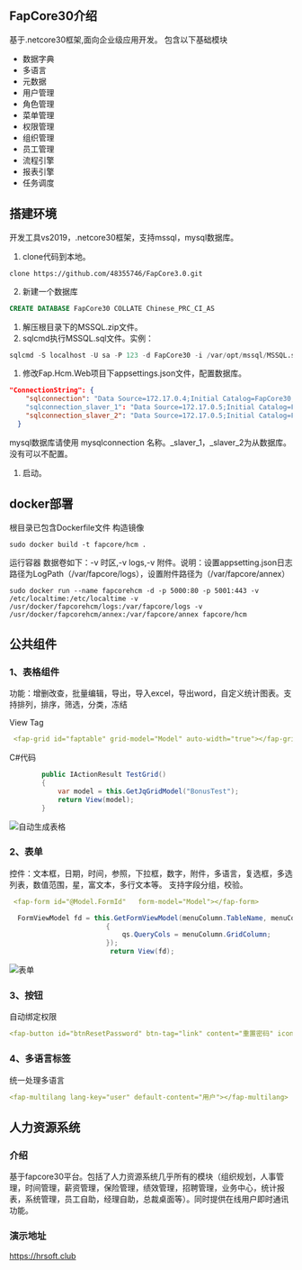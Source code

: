 
## FapCore30介绍
基于.netcore30框架,面向企业级应用开发。
包含以下基础模块
- 数据字典
- 多语言
- 元数据
- 用户管理
- 角色管理
- 菜单管理
- 权限管理
- 组织管理
- 员工管理
- 流程引擎
- 报表引擎
- 任务调度
## 搭建环境
开发工具vs2019，.netcore30框架，支持mssql，mysql数据库。
1. clone代码到本地。
```shell
clone https://github.com/48355746/FapCore3.0.git
```
2. 新建一个数据库
```sql
CREATE DATABASE FapCore30 COLLATE Chinese_PRC_CI_AS 
```
1. 解压根目录下的MSSQL.zip文件。
1. sqlcmd执行MSSQL.sql文件。实例：
```sql
sqlcmd -S localhost -U sa -P 123 -d FapCore30 -i /var/opt/mssql/MSSQL.sql
```
1. 修改Fap.Hcm.Web项目下appsettings.json文件，配置数据库。
```json
"ConnectionString": {
    "sqlconnection": "Data Source=172.17.0.4;Initial Catalog=FapCore30;User ID=sa;Password=123;Enlist=false;Max Pool SIZE=500;Min Pool SIZE=50;MultipleActiveResultSets=True"
    "sqlconnection_slaver_1": "Data Source=172.17.0.5;Initial Catalog=FapCore30;User ID=sa;Password=123;Enlist=false;Max Pool SIZE=500;Min Pool SIZE=50;MultipleActiveResultSets=True",
    "sqlconnection_slaver_2": "Data Source=172.17.0.5;Initial Catalog=FapCore30;User ID=sa;Password=123;Enlist=false;Max Pool SIZE=500;Min Pool SIZE=50;MultipleActiveResultSets=True"
  }
```
mysql数据库请使用 mysqlconnection 名称。_slaver_1，_slaver_2为从数据库。没有可以不配置。
1. 启动。
## docker部署
根目录已包含Dockerfile文件
构造镜像
```shell
sudo docker build -t fapcore/hcm .
```
运行容器
数据卷如下：-v 时区,-v logs,-v 附件。说明：设置appsetting.json日志路径为LogPath（/var/fapcore/logs），设置附件路径为（/var/fapcore/annex）
```shell
sudo docker run --name fapcorehcm -d -p 5000:80 -p 5001:443 -v /etc/localtime:/etc/localtime -v /usr/docker/fapcorehcm/logs:/var/fapcore/logs -v /usr/docker/fapcorehcm/annex:/var/fapcore/annex fapcore/hcm
```
## 公共组件

### 1、表格组件
功能：增删改查，批量编辑，导出，导入excel，导出word，自定义统计图表。支持排列，排序，筛选，分类，冻结

View Tag
```yaml
 <fap-grid id="faptable" grid-model="Model" auto-width="true"></fap-grid>
```
C#代码
```csharp
        public IActionResult TestGrid()
        {
            var model = this.GetJqGridModel("BonusTest");
            return View(model);
        }
```
![自动生成表格](https://img2020.cnblogs.com/blog/1852668/202003/1852668-20200309125612020-1464387791.png)

### 2、表单
控件：文本框，日期，时间，参照，下拉框，数字，附件，多语言，复选框，多选列表，数值范围，星，富文本，多行文本等。
支持字段分组，校验。

```yaml
 <fap-form id="@Model.FormId"   form-model="Model"></fap-form>
```

```csharp
  FormViewModel fd = this.GetFormViewModel(menuColumn.TableName, menuColumn.GridId, fid, qs =>
                        {
                            qs.QueryCols = menuColumn.GridColumn;
                        });
                         return View(fd);
```
![表单](https://img2020.cnblogs.com/blog/1852668/202003/1852668-20200309125622256-2012512280.png)


### 3、按钮
自动绑定权限
```yaml
<fap-button id="btnResetPassword" btn-tag="link" content="重置密码" icon-before="fa fa-cog blue" class-name="info"></fap-button>
```
### 4、多语言标签
统一处理多语言
```yaml
<fap-multilang lang-key="user" default-content="用户"></fap-multilang>
```
## 人力资源系统
### 介绍
基于fapcore30平台。包括了人力资源系统几乎所有的模块（组织规划，人事管理，时间管理，薪资管理，保险管理，绩效管理，招聘管理，业务中心，统计报表，系统管理，员工自助，经理自助，总裁桌面等）。同时提供在线用户即时通讯功能。
### 演示地址
https://hrsoft.club

